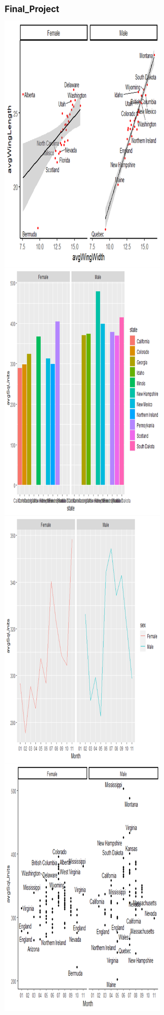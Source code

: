 # Final_Project
<img src="images/Rplot1.png" alt="Girl in a jacket" width="1200" height="800">
<img src="images/Rplot01.png" alt="Girl in a jacket" width="1200" height="800">
<img src="images/Rplot.png" alt="Girl in a jacket" width="1200" height="800">
<img src="images/Rplot02.png" alt="Girl in a jacket" width="1200" height="800">
